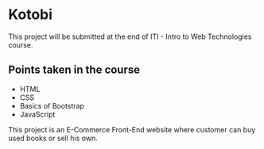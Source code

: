 # Kotobi

This project will be submitted at the end of ITI - Intro to Web Technologies course.

<h2> Points taken in the course </h2>

* HTML
* CSS
* Basics of Bootstrap 
* JavaScript 

This project is an E-Commerce Front-End website where customer can buy used books or sell his own.

